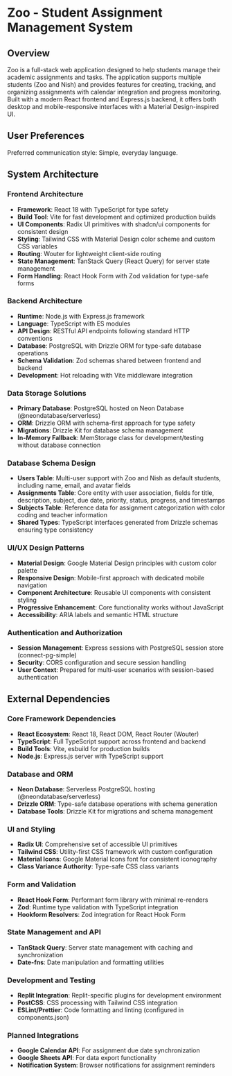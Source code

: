 # Zoo - Student Assignment Management System

## Overview

Zoo is a full-stack web application designed to help students manage their academic assignments and tasks. The application supports multiple students (Zoo and Nish) and provides features for creating, tracking, and organizing assignments with calendar integration and progress monitoring. Built with a modern React frontend and Express.js backend, it offers both desktop and mobile-responsive interfaces with a Material Design-inspired UI.

## User Preferences

Preferred communication style: Simple, everyday language.

## System Architecture

### Frontend Architecture
- **Framework**: React 18 with TypeScript for type safety
- **Build Tool**: Vite for fast development and optimized production builds
- **UI Components**: Radix UI primitives with shadcn/ui components for consistent design
- **Styling**: Tailwind CSS with Material Design color scheme and custom CSS variables
- **Routing**: Wouter for lightweight client-side routing
- **State Management**: TanStack Query (React Query) for server state management
- **Form Handling**: React Hook Form with Zod validation for type-safe forms

### Backend Architecture
- **Runtime**: Node.js with Express.js framework
- **Language**: TypeScript with ES modules
- **API Design**: RESTful API endpoints following standard HTTP conventions
- **Database**: PostgreSQL with Drizzle ORM for type-safe database operations
- **Schema Validation**: Zod schemas shared between frontend and backend
- **Development**: Hot reloading with Vite middleware integration

### Data Storage Solutions
- **Primary Database**: PostgreSQL hosted on Neon Database (@neondatabase/serverless)
- **ORM**: Drizzle ORM with schema-first approach for type safety
- **Migrations**: Drizzle Kit for database schema management
- **In-Memory Fallback**: MemStorage class for development/testing without database connection

### Database Schema Design
- **Users Table**: Multi-user support with Zoo and Nish as default students, including name, email, and avatar fields
- **Assignments Table**: Core entity with user association, fields for title, description, subject, due date, priority, status, progress, and timestamps
- **Subjects Table**: Reference data for assignment categorization with color coding and teacher information
- **Shared Types**: TypeScript interfaces generated from Drizzle schemas ensuring type consistency

### UI/UX Design Patterns
- **Material Design**: Google Material Design principles with custom color palette
- **Responsive Design**: Mobile-first approach with dedicated mobile navigation
- **Component Architecture**: Reusable UI components with consistent styling
- **Progressive Enhancement**: Core functionality works without JavaScript
- **Accessibility**: ARIA labels and semantic HTML structure

### Authentication and Authorization
- **Session Management**: Express sessions with PostgreSQL session store (connect-pg-simple)
- **Security**: CORS configuration and secure session handling
- **User Context**: Prepared for multi-user scenarios with session-based authentication

## External Dependencies

### Core Framework Dependencies
- **React Ecosystem**: React 18, React DOM, React Router (Wouter)
- **TypeScript**: Full TypeScript support across frontend and backend
- **Build Tools**: Vite, esbuild for production builds
- **Node.js**: Express.js server with TypeScript support

### Database and ORM
- **Neon Database**: Serverless PostgreSQL hosting (@neondatabase/serverless)
- **Drizzle ORM**: Type-safe database operations with schema generation
- **Database Tools**: Drizzle Kit for migrations and schema management

### UI and Styling
- **Radix UI**: Comprehensive set of accessible UI primitives
- **Tailwind CSS**: Utility-first CSS framework with custom configuration
- **Material Icons**: Google Material Icons font for consistent iconography
- **Class Variance Authority**: Type-safe CSS class variants

### Form and Validation
- **React Hook Form**: Performant form library with minimal re-renders
- **Zod**: Runtime type validation with TypeScript integration
- **Hookform Resolvers**: Zod integration for React Hook Form

### State Management and API
- **TanStack Query**: Server state management with caching and synchronization
- **Date-fns**: Date manipulation and formatting utilities

### Development and Testing
- **Replit Integration**: Replit-specific plugins for development environment
- **PostCSS**: CSS processing with Tailwind CSS integration
- **ESLint/Prettier**: Code formatting and linting (configured in components.json)

### Planned Integrations
- **Google Calendar API**: For assignment due date synchronization
- **Google Sheets API**: For data export functionality
- **Notification System**: Browser notifications for assignment reminders